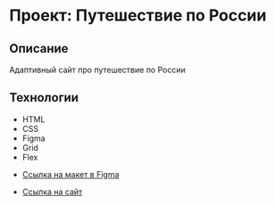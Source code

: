 # Проект: Путешествие по России

## Описание

Адаптивный сайт про путешествие по России

## Технологии

- HTML
- CSS
- Figma
- Grid
- Flex

* [Ссылка на макет в Figma](https://www.figma.com/file/5S2WSbEFL6awjVWJ0NWL8Q/Sprint-3_-Russia-_-desktop-mobile?node-id=28503%3A0)

* [Ссылка на сайт](https://sh-dari.github.io/russian-travel/)
